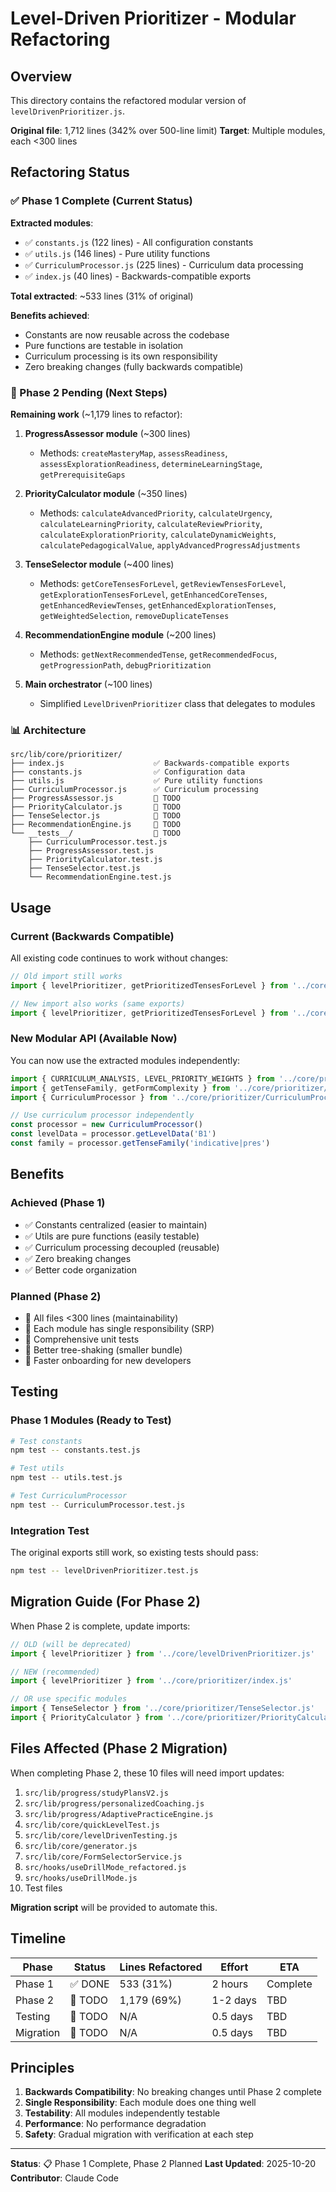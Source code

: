 # Level-Driven Prioritizer - Modular Refactoring

## Overview

This directory contains the refactored modular version of `levelDrivenPrioritizer.js`.

**Original file**: 1,712 lines (342% over 500-line limit)
**Target**: Multiple modules, each <300 lines

## Refactoring Status

### ✅ Phase 1 Complete (Current Status)

**Extracted modules**:
- ✅ `constants.js` (122 lines) - All configuration constants
- ✅ `utils.js` (146 lines) - Pure utility functions
- ✅ `CurriculumProcessor.js` (225 lines) - Curriculum data processing
- ✅ `index.js` (40 lines) - Backwards-compatible exports

**Total extracted**: ~533 lines (31% of original)

**Benefits achieved**:
- Constants are now reusable across the codebase
- Pure functions are testable in isolation
- Curriculum processing is its own responsibility
- Zero breaking changes (fully backwards compatible)

### 🚧 Phase 2 Pending (Next Steps)

**Remaining work** (~1,179 lines to refactor):

1. **ProgressAssessor module** (~300 lines)
   - Methods: `createMasteryMap`, `assessReadiness`, `assessExplorationReadiness`, `determineLearningStage`, `getPrerequisiteGaps`

2. **PriorityCalculator module** (~350 lines)
   - Methods: `calculateAdvancedPriority`, `calculateUrgency`, `calculateLearningPriority`, `calculateReviewPriority`, `calculateExplorationPriority`, `calculateDynamicWeights`, `calculatePedagogicalValue`, `applyAdvancedProgressAdjustments`

3. **TenseSelector module** (~400 lines)
   - Methods: `getCoreTensesForLevel`, `getReviewTensesForLevel`, `getExplorationTensesForLevel`, `getEnhancedCoreTenses`, `getEnhancedReviewTenses`, `getEnhancedExplorationTenses`, `getWeightedSelection`, `removeDuplicateTenses`

4. **RecommendationEngine module** (~200 lines)
   - Methods: `getNextRecommendedTense`, `getRecommendedFocus`, `getProgressionPath`, `debugPrioritization`

5. **Main orchestrator** (~100 lines)
   - Simplified `LevelDrivenPrioritizer` class that delegates to modules

### 📊 Architecture

```
src/lib/core/prioritizer/
├── index.js                    ✅ Backwards-compatible exports
├── constants.js                ✅ Configuration data
├── utils.js                    ✅ Pure utility functions
├── CurriculumProcessor.js      ✅ Curriculum processing
├── ProgressAssessor.js         🚧 TODO
├── PriorityCalculator.js       🚧 TODO
├── TenseSelector.js            🚧 TODO
├── RecommendationEngine.js     🚧 TODO
└── __tests__/                  🚧 TODO
    ├── CurriculumProcessor.test.js
    ├── ProgressAssessor.test.js
    ├── PriorityCalculator.test.js
    ├── TenseSelector.test.js
    └── RecommendationEngine.test.js
```

## Usage

### Current (Backwards Compatible)

All existing code continues to work without changes:

```javascript
// Old import still works
import { levelPrioritizer, getPrioritizedTensesForLevel } from '../core/levelDrivenPrioritizer.js'

// New import also works (same exports)
import { levelPrioritizer, getPrioritizedTensesForLevel } from '../core/prioritizer/index.js'
```

### New Modular API (Available Now)

You can now use the extracted modules independently:

```javascript
import { CURRICULUM_ANALYSIS, LEVEL_PRIORITY_WEIGHTS } from '../core/prioritizer/constants.js'
import { getTenseFamily, getFormComplexity } from '../core/prioritizer/utils.js'
import { CurriculumProcessor } from '../core/prioritizer/CurriculumProcessor.js'

// Use curriculum processor independently
const processor = new CurriculumProcessor()
const levelData = processor.getLevelData('B1')
const family = processor.getTenseFamily('indicative|pres')
```

## Benefits

### Achieved (Phase 1)
- ✅ Constants centralized (easier to maintain)
- ✅ Utils are pure functions (easily testable)
- ✅ Curriculum processing decoupled (reusable)
- ✅ Zero breaking changes
- ✅ Better code organization

### Planned (Phase 2)
- 🎯 All files <300 lines (maintainability)
- 🎯 Each module has single responsibility (SRP)
- 🎯 Comprehensive unit tests
- 🎯 Better tree-shaking (smaller bundle)
- 🎯 Faster onboarding for new developers

## Testing

### Phase 1 Modules (Ready to Test)

```bash
# Test constants
npm test -- constants.test.js

# Test utils
npm test -- utils.test.js

# Test CurriculumProcessor
npm test -- CurriculumProcessor.test.js
```

### Integration Test

The original exports still work, so existing tests should pass:

```bash
npm test -- levelDrivenPrioritizer.test.js
```

## Migration Guide (For Phase 2)

When Phase 2 is complete, update imports:

```javascript
// OLD (will be deprecated)
import { levelPrioritizer } from '../core/levelDrivenPrioritizer.js'

// NEW (recommended)
import { levelPrioritizer } from '../core/prioritizer/index.js'

// OR use specific modules
import { TenseSelector } from '../core/prioritizer/TenseSelector.js'
import { PriorityCalculator } from '../core/prioritizer/PriorityCalculator.js'
```

## Files Affected (Phase 2 Migration)

When completing Phase 2, these 10 files will need import updates:
1. `src/lib/progress/studyPlansV2.js`
2. `src/lib/progress/personalizedCoaching.js`
3. `src/lib/progress/AdaptivePracticeEngine.js`
4. `src/lib/core/quickLevelTest.js`
5. `src/lib/core/levelDrivenTesting.js`
6. `src/lib/core/generator.js`
7. `src/lib/core/FormSelectorService.js`
8. `src/hooks/useDrillMode_refactored.js`
9. `src/hooks/useDrillMode.js`
10. Test files

**Migration script** will be provided to automate this.

## Timeline

| Phase | Status | Lines Refactored | Effort | ETA |
|-------|--------|------------------|--------|-----|
| Phase 1 | ✅ DONE | 533 (31%) | 2 hours | Complete |
| Phase 2 | 🚧 TODO | 1,179 (69%) | 1-2 days | TBD |
| Testing | 🚧 TODO | N/A | 0.5 days | TBD |
| Migration | 🚧 TODO | N/A | 0.5 days | TBD |

## Principles

1. **Backwards Compatibility**: No breaking changes until Phase 2 complete
2. **Single Responsibility**: Each module does one thing well
3. **Testability**: All modules independently testable
4. **Performance**: No performance degradation
5. **Safety**: Gradual migration with verification at each step

---

**Status**: 📋 Phase 1 Complete, Phase 2 Planned
**Last Updated**: 2025-10-20
**Contributor**: Claude Code
